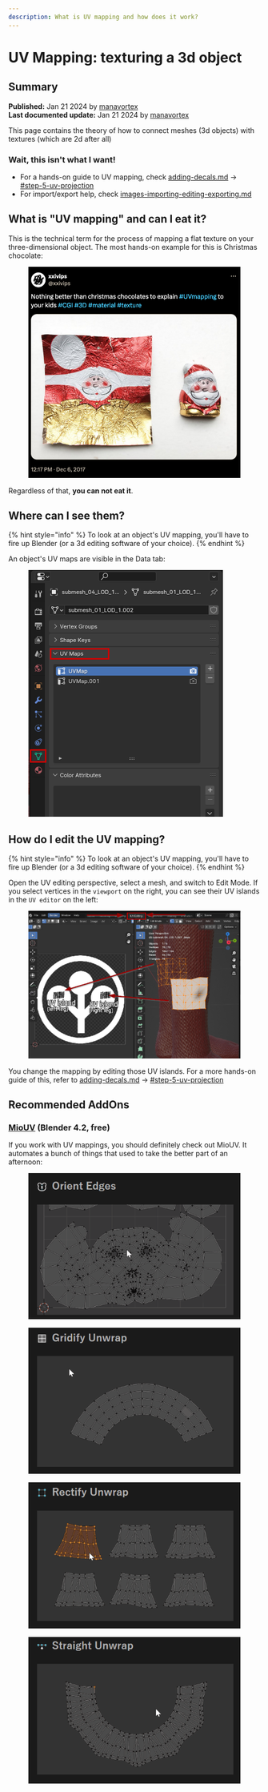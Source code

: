 ```yaml
---
description: What is UV mapping and how does it work?
---
```


# UV Mapping: texturing a 3d object

## Summary

**Published:** Jan 21 2024 by [manavortex](https://app.gitbook.com/u/NfZBoxGegfUqB33J9HXuCs6PVaC3 "mention")\
**Last documented update:** Jan 21 2024 by [manavortex](https://app.gitbook.com/u/NfZBoxGegfUqB33J9HXuCs6PVaC3 "mention")

This page contains the theory of how to connect meshes (3d objects) with textures (which are 2d after all)

### Wait, this isn't what I want!

* For a hands-on guide to UV mapping, check [adding-decals.md](../../modding-guides/items-equipment/editing-existing-items/adding-decals.md "mention") -> [#step-5-uv-projection](../../modding-guides/items-equipment/editing-existing-items/adding-decals.md#step-5-uv-projection "mention")
* For import/export help, check [images-importing-editing-exporting.md](../../modding-guides/textures-and-luts/images-importing-editing-exporting.md "mention")

## What is "UV mapping" and can I eat it?

This is the technical term for the process of mapping a flat texture on your three-dimensional object. The most hands-on example for this is Christmas chocolate:&#x20;

<figure><img src="../../.gitbook/assets/uv_mapping_chocolate.png" alt=""><figcaption></figcaption></figure>

Regardless of that, **you can not eat it**.

## Where can I see them?

{% hint style="info" %}
To look at an object's UV mapping, you'll have to fire up Blender (or a 3d editing software of your choice).
{% endhint %}

&#x20;An object's UV maps are visible in the Data tab:

<figure><img src="../../.gitbook/assets/uv_mapping_blender_data_tab.png" alt=""><figcaption></figcaption></figure>

## How do I edit the UV mapping?

{% hint style="info" %}
To look at an object's UV mapping, you'll have to fire up Blender (or a 3d editing software of your choice).
{% endhint %}

Open the UV editing perspective, select a mesh, and switch to Edit Mode. If you select vertices in the `viewport` on the right, you can see their UV islands in the `UV editor` on the left:

<figure><img src="../../.gitbook/assets/adding_decals_11_uv_editing.png" alt=""><figcaption></figcaption></figure>

You change the mapping by editing those UV islands. For a more hands-on guide of this, refer to [adding-decals.md](../../modding-guides/items-equipment/editing-existing-items/adding-decals.md "mention") -> [#step-5-uv-projection](../../modding-guides/items-equipment/editing-existing-items/adding-decals.md#step-5-uv-projection "mention")

## Recommended AddOns

### [MioUV](https://github.com/mio3io/mio3\_uv) (Blender 4.2, free)

If you work with UV mappings, you should definitely check out MioUV. It automates a bunch of things that used to take the better part of an afternoon:

<div>

<figure><img src="../../.gitbook/assets/blender_gridify_orient_edges.webp" alt=""><figcaption></figcaption></figure>

 

<figure><img src="../../.gitbook/assets/blender_gridify_unwrap.webp" alt=""><figcaption></figcaption></figure>

 

<figure><img src="../../.gitbook/assets/blender_rectify_unwrap.webp" alt=""><figcaption></figcaption></figure>

 

<figure><img src="../../.gitbook/assets/blender_straight_unwrap.webp" alt=""><figcaption></figcaption></figure>

</div>

